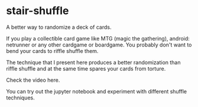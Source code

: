 # stair-shuffle
A better way to randomize a deck of cards.

If you play a collectible card game like MTG (magic the gathering), android: netrunner or any other cardgame or boardgame. You probably don't want to bend your cards to riffle shuffle them.

The technique that I present here produces a better randomization than riffle shuffle and at the same time spares your cards from torture.

Check the video here.

You can try out the jupyter notebook and experiment with different shuffle techniques.
